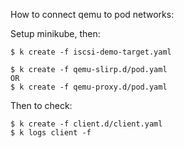 How to connect qemu to pod networks:

Setup minikube, then:

```
$ k create -f iscsi-demo-target.yaml

$ k create -f qemu-slirp.d/pod.yaml
OR
$ k create -f qemu-proxy.d/pod.yaml
```

Then to check:

```
$ k create -f client.d/client.yaml
$ k logs client -f
```
